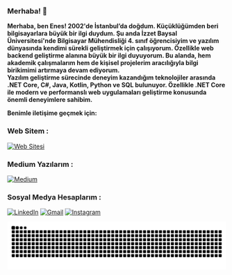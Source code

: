 ### Merhaba! 👋


  <strong>Merhaba, ben Enes! 2002'de İstanbul’da doğdum. Küçüklüğümden beri bilgisayarlara büyük bir ilgi duydum. Şu anda İzzet Baysal Üniversitesi'nde Bilgisayar Mühendisliği 4. sınıf öğrencisiyim ve yazılım dünyasında kendimi sürekli geliştirmek için çalışıyorum. Özellikle web backend geliştirme alanına büyük bir ilgi duyuyorum. Bu alanda, hem akademik çalışmalarım hem de kişisel projelerim aracılığıyla bilgi birikimimi artırmaya devam ediyorum.\
Yazılım geliştirme sürecinde deneyim kazandığım teknolojiler arasında .NET Core, C#, Java, Kotlin, Python ve SQL bulunuyor. Özellikle .NET Core ile modern ve performanslı web uygulamaları geliştirme konusunda önemli deneyimlere sahibim.</strong>


**Benimle iletişime geçmek için:**

### Web Sitem :
<a href="https://enesaks.github.io">
  <img src="https://github.com/user-attachments/assets/c34c304b-32ba-4f2d-98ec-f647a1a5ec36" alt="Web Sitesi" style="width: 35px; height: auto;">
</a>

### Medium Yazılarım :
[![Medium](https://img.shields.io/badge/Medium-000000?style=for-the-badge&logo=Medium&logoColor=white)](https://medium.com/@enesaks)

### Sosyal Medya Hesaplarım :
[![LinkedIn](https://img.shields.io/badge/LinkedIn-0077B5?style=for-the-badge&logo=linkedin&logoColor=white)](https://www.linkedin.com/in/enes-aksu-66b28b220/) 
[![Gmail](https://img.shields.io/badge/Gmail-D14836?style=for-the-badge&logo=gmail&logoColor=white)](mailto:enesaksu3429@gmail.com)
[![Instagram](https://img.shields.io/badge/Instagram-000000?style=for-the-badge&logo=Instagram&logoColor=whit)](https://www.instagram.com/enes.aks29) 







![GitHub Contribution Graph (Dark)](https://github.com/enesaks/enesaks/blob/output/github-contribution-grid-snake-dark.svg)
